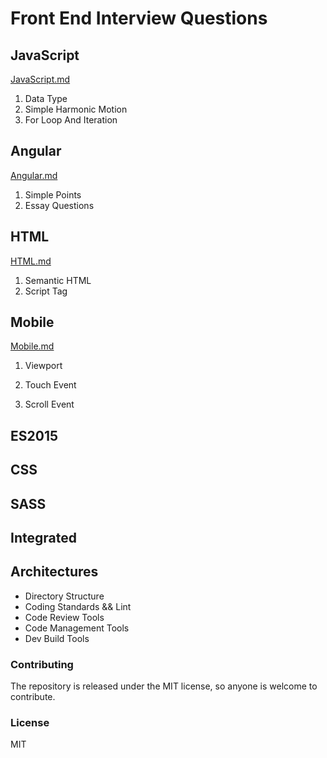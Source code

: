 # Front End Interview Questions

## JavaScript

[JavaScript.md](./JavaScript.md)

1. Data Type
2. Simple Harmonic Motion
3. For Loop And Iteration

## Angular

[Angular.md](./Angular.md)

1. Simple Points
2. Essay Questions


## HTML

[HTML.md](./HTML.md)

1. Semantic HTML
2. Script Tag

## Mobile

[Mobile.md](./Mobile.md)

1. Viewport

2. Touch Event

3. Scroll Event

## ES2015

## CSS

## SASS

## Integrated

## Architectures

- Directory Structure
- Coding Standards && Lint
- Code Review Tools
- Code Management Tools
- Dev Build Tools

### Contributing

The repository is released under the MIT license, so anyone is welcome to contribute.

### License

MIT
